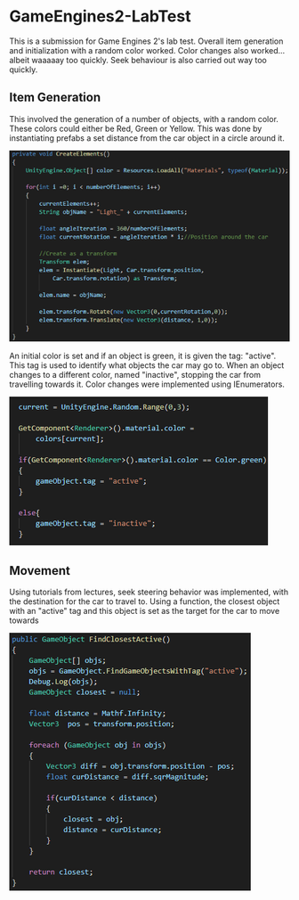 # GameEngines2-LabTest
This is a submission for Game Engines 2's lab test. Overall item generation
and initialization with a random color worked. Color changes also worked... albeit 
waaaaay too quickly. Seek behaviour is also carried out way too quickly. 

## Item Generation
This involved the generation of a number of 
objects, with a random color. These colors could either be
Red, Green or Yellow. This was done by instantiating prefabs a set distance 
from the car object in a circle around it. 

![spawn_ref](https://github.com/DavidParnell95/GameEngines2-LabTest/blob/master/Screenshot%20(135).png)

An initial color is set and if an object is green, it is given the tag:
"active". This tag is used to identify what objects the car may go to. When 
an object changes to a different color, named "inactive", stopping the car
from travelling towards it. Color changes were implemented using IEnumerators. 

![tag_ref](https://github.com/DavidParnell95/GameEngines2-LabTest/blob/master/Screenshot%20(136).png)

## Movement 
Using tutorials from lectures, seek steering behavior was implemented, 
with the destination for the car to travel to. Using a function, the closest 
object with an "active" tag and this object is set as the target for the car to
move towards 

![near_ref](https://github.com/DavidParnell95/GameEngines2-LabTest/blob/master/Screenshot%20(137).png)
